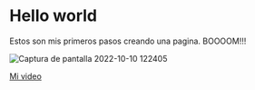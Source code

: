 # Hello world
Estos son mis primeros pasos creando una pagina. BOOOOM!!!

![Captura de pantalla 2022-10-10 122405](https://user-images.githubusercontent.com/114767318/194922761-9b3f3b4b-3adb-4e8e-a02e-b73e576446c3.png)


 [Mi video](https://user-images.githubusercontent.com/114767318/194931147-6413cd90-2836-4a4e-a971-6567c470fac1.mp4)

